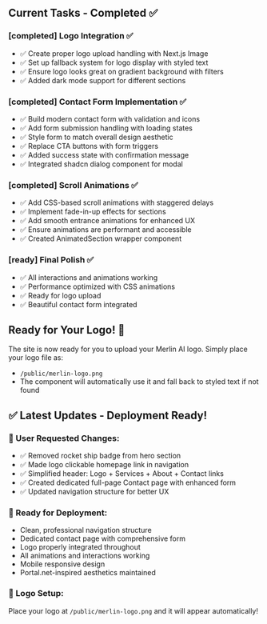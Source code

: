 ## Current Tasks - Completed ✅

### [completed] Logo Integration ✅
- ✅ Create proper logo upload handling with Next.js Image
- ✅ Set up fallback system for logo display with styled text
- ✅ Ensure logo looks great on gradient background with filters
- ✅ Added dark mode support for different sections

### [completed] Contact Form Implementation ✅
- ✅ Build modern contact form with validation and icons
- ✅ Add form submission handling with loading states
- ✅ Style form to match overall design aesthetic
- ✅ Replace CTA buttons with form triggers
- ✅ Added success state with confirmation message
- ✅ Integrated shadcn dialog component for modal

### [completed] Scroll Animations ✅
- ✅ Add CSS-based scroll animations with staggered delays
- ✅ Implement fade-in-up effects for sections
- ✅ Add smooth entrance animations for enhanced UX
- ✅ Ensure animations are performant and accessible
- ✅ Created AnimatedSection wrapper component

### [ready] Final Polish ✅
- ✅ All interactions and animations working
- ✅ Performance optimized with CSS animations
- ✅ Ready for logo upload
- ✅ Beautiful contact form integrated

## Ready for Your Logo! 🎨
The site is now ready for you to upload your Merlin AI logo. Simply place your logo file as:
- `/public/merlin-logo.png`
- The component will automatically use it and fall back to styled text if not found

## ✅ Latest Updates - Deployment Ready!

### 🎯 User Requested Changes:
- ✅ Removed rocket ship badge from hero section
- ✅ Made logo clickable homepage link in navigation
- ✅ Simplified header: Logo + Services + About + Contact links
- ✅ Created dedicated full-page Contact page with enhanced form
- ✅ Updated navigation structure for better UX

### 🚀 Ready for Deployment:
- Clean, professional navigation structure
- Dedicated contact page with comprehensive form
- Logo properly integrated throughout
- All animations and interactions working
- Mobile responsive design
- Portal.net-inspired aesthetics maintained

### 📁 Logo Setup:
Place your logo at `/public/merlin-logo.png` and it will appear automatically!
